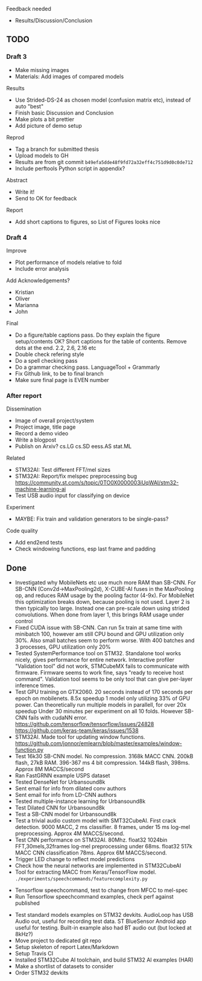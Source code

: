 
Feedback needed

- Results/Discussion/Conclusion

## TODO

### Draft 3

- Make missing images
- Materials: Add images of compared models

Results

- Use Strided-DS-24 as chosen model (confusion matrix etc), instead of auto "best"
- Finish basic Discussion and Conclusion
- Make plots a bit prettier
- Add picture of demo setup

Reprod

- Tag a branch for submitted thesis
- Upload models to GH
- Results are from git commit `b49efa5dde48f9fd72a32eff4c751d9d0c0de712`
- Include perftools Python script in appendix?

Abstract

- Write it!
- Send to OK for feedback

Report

- Add short captions to figures, so List of Figures looks nice

### Draft 4

Improve

- Plot performance of models relative to fold
- Include error analysis

Add Acknowledgements?

- Kristian
- Oliver
- Marianna
- John

Final

- Do a figure/table captions pass.
Do they explain the figure setup/contents OK?
Short captions for the table of contents.
Remove dots at the end. 2.2, 2.6, 2.16 etc
- Double check refering style
- Do a spell checking pass
- Do a grammar checking pass. LanguageTool + Grammarly
- Fix Github link, to be to final branch
- Make sure final page is EVEN number



### After report


Dissemination

- Image of overall project/system
- Project image, title page
- Record a demo video
- Write a blogpost
- Publish on Arxiv? cs.LG cs.SD eess.AS stat.ML

Related

- STM32AI: Test different FFT/mel sizes
- STM32AI: Report/fix melspec preprocessing bug
https://community.st.com/s/topic/0TO0X0000003iUqWAI/stm32-machine-learning-ai
- Test USB audio input for classifying on device

Experiment

- MAYBE: Fix train and validation generators to be single-pass? 

Code quality

- Add end2end tests
- Check windowing functions, esp last frame and padding


## Done

- Investigated why MobileNets etc use much more RAM than SB-CNN.
For SB-CNN (Conv2d->MaxPooling2d), X-CUBE-AI fuses in the MaxPooling op, and reduces RAM usage by the pooling factor (4-9x).
For MobileNet this optimization breaks down, because pooling is not used.
Layer 2 is then typically too large.
Instead one can pre-scale down using strided convolutions.
When done from layer 1, this brings RAM usage under control
- Fixed CUDA issue with SB-CNN. Can run 5x train at same time with minibatch 100,
however am still CPU bound and GPU utilization only 30%. Also small batches seem to perform worse.
With 400 batches and 3 processes, GPU utilization only 20%
- Tested SystemPerformance tool on STM32.
Standalone tool works nicely, gives performance for entire network.
Interactive profiler "Validation tool" did not work, STMCubeMX fails to communicate with firmware.
Firmware seems to work fine, says "ready to receive host command".
Validation tool seems to be only tool that can give per-layer inference times. 
- Test GPU training on GTX2060.
20 seconds instead of 170 seconds per epoch on mobilenets. 8.5x speedup
1 model only utilizing 33% of GPU power. Can theoretically run multiple models in parallell, for over 20x speedup
Under 30 minutes per experiment on all 10 folds.
However SB-CNN fails with cudaNN error.
https://github.com/tensorflow/tensorflow/issues/24828
https://github.com/keras-team/keras/issues/1538
- STM32AI. Made tool for updating window functions.
https://github.com/jonnor/emlearn/blob/master/examples/window-function.py
- Test 16k30 SB-CNN model.
No compression. 3168k MACC CNN. 200kB flash, 27kB RAM. 396-367 ms
4 bit compression. 144kB flash, 398ms. Approx 8M MACCS/second
- Ran FastGRNN example USPS dataset
- Tested DenseNet for Urbansound8k
- Sent email for info from dilated conv authors 
- Sent email for info from LD-CNN authors
- Tested multiple-instance learning for Urbansound8k
- Test Dilated CNN for Urbansound8k
- Test a SB-CNN model for Urbansound8k
- Test a trivial audio custom model with SMT32CubeAI.
First crack detection.
9000 MACC, 2 ms classifier. 8 frames, under 15 ms log-mel preprocessing.
Approx 4M MACCS/second.
- Test CNN performance on STM32AI. 80Mhz.
float32 1024bin FFT,30mels,32frames log-mel preprocessing under 68ms.
float32 517k MACC CNN classification 78ms. Approx 6M MACCS/second.
- Trigger LED change to reflect model predictions
- Check how the neural networks are implemented in STM32CubeAI
- Tool for extracting MACC from Keras/TensorFlow model. `./experiments/speechcommands/featurecomplexity.py`
* Tensorflow speechcommand, test to change from MFCC to mel-spec
* Run Tensorflow speechcommand examples, check perf against published
- Test standard models examples on STM32 devkits.
AudioLoop has USB Audio out, useful for recording test data.
ST BlueSensor Android app useful for testing.
Built-in example also had BT audio out (but locked at 8kHz?)
- Move project to dedicated git repo
- Setup skeleton of report Latex/Markdown
- Setup Travis CI
- Installed STM32Cube AI toolchain, and build STM32 AI examples (HAR)
- Make a shortlist of datasets to consider
- Order STM32 devkits



